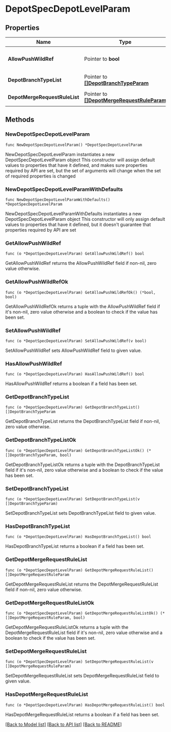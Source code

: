 # DepotSpecDepotLevelParam

## Properties

Name | Type | Description | Notes
------------ | ------------- | ------------- | -------------
**AllowPushWildRef** | Pointer to **bool** | 允许创建规定分支类型以外的分支 | [optional] [default to false]
**DepotBranchTypeList** | Pointer to [**[]DepotBranchTypeParam**](DepotBranchTypeParam.md) | 分支类型列表 | [optional] 
**DepotMergeRequestRuleList** | Pointer to [**[]DepotMergeRequestRuleParam**](DepotMergeRequestRuleParam.md) | 合并方向规则列表 | [optional] 

## Methods

### NewDepotSpecDepotLevelParam

`func NewDepotSpecDepotLevelParam() *DepotSpecDepotLevelParam`

NewDepotSpecDepotLevelParam instantiates a new DepotSpecDepotLevelParam object
This constructor will assign default values to properties that have it defined,
and makes sure properties required by API are set, but the set of arguments
will change when the set of required properties is changed

### NewDepotSpecDepotLevelParamWithDefaults

`func NewDepotSpecDepotLevelParamWithDefaults() *DepotSpecDepotLevelParam`

NewDepotSpecDepotLevelParamWithDefaults instantiates a new DepotSpecDepotLevelParam object
This constructor will only assign default values to properties that have it defined,
but it doesn't guarantee that properties required by API are set

### GetAllowPushWildRef

`func (o *DepotSpecDepotLevelParam) GetAllowPushWildRef() bool`

GetAllowPushWildRef returns the AllowPushWildRef field if non-nil, zero value otherwise.

### GetAllowPushWildRefOk

`func (o *DepotSpecDepotLevelParam) GetAllowPushWildRefOk() (*bool, bool)`

GetAllowPushWildRefOk returns a tuple with the AllowPushWildRef field if it's non-nil, zero value otherwise
and a boolean to check if the value has been set.

### SetAllowPushWildRef

`func (o *DepotSpecDepotLevelParam) SetAllowPushWildRef(v bool)`

SetAllowPushWildRef sets AllowPushWildRef field to given value.

### HasAllowPushWildRef

`func (o *DepotSpecDepotLevelParam) HasAllowPushWildRef() bool`

HasAllowPushWildRef returns a boolean if a field has been set.

### GetDepotBranchTypeList

`func (o *DepotSpecDepotLevelParam) GetDepotBranchTypeList() []DepotBranchTypeParam`

GetDepotBranchTypeList returns the DepotBranchTypeList field if non-nil, zero value otherwise.

### GetDepotBranchTypeListOk

`func (o *DepotSpecDepotLevelParam) GetDepotBranchTypeListOk() (*[]DepotBranchTypeParam, bool)`

GetDepotBranchTypeListOk returns a tuple with the DepotBranchTypeList field if it's non-nil, zero value otherwise
and a boolean to check if the value has been set.

### SetDepotBranchTypeList

`func (o *DepotSpecDepotLevelParam) SetDepotBranchTypeList(v []DepotBranchTypeParam)`

SetDepotBranchTypeList sets DepotBranchTypeList field to given value.

### HasDepotBranchTypeList

`func (o *DepotSpecDepotLevelParam) HasDepotBranchTypeList() bool`

HasDepotBranchTypeList returns a boolean if a field has been set.

### GetDepotMergeRequestRuleList

`func (o *DepotSpecDepotLevelParam) GetDepotMergeRequestRuleList() []DepotMergeRequestRuleParam`

GetDepotMergeRequestRuleList returns the DepotMergeRequestRuleList field if non-nil, zero value otherwise.

### GetDepotMergeRequestRuleListOk

`func (o *DepotSpecDepotLevelParam) GetDepotMergeRequestRuleListOk() (*[]DepotMergeRequestRuleParam, bool)`

GetDepotMergeRequestRuleListOk returns a tuple with the DepotMergeRequestRuleList field if it's non-nil, zero value otherwise
and a boolean to check if the value has been set.

### SetDepotMergeRequestRuleList

`func (o *DepotSpecDepotLevelParam) SetDepotMergeRequestRuleList(v []DepotMergeRequestRuleParam)`

SetDepotMergeRequestRuleList sets DepotMergeRequestRuleList field to given value.

### HasDepotMergeRequestRuleList

`func (o *DepotSpecDepotLevelParam) HasDepotMergeRequestRuleList() bool`

HasDepotMergeRequestRuleList returns a boolean if a field has been set.


[[Back to Model list]](../README.md#documentation-for-models) [[Back to API list]](../README.md#documentation-for-api-endpoints) [[Back to README]](../README.md)



